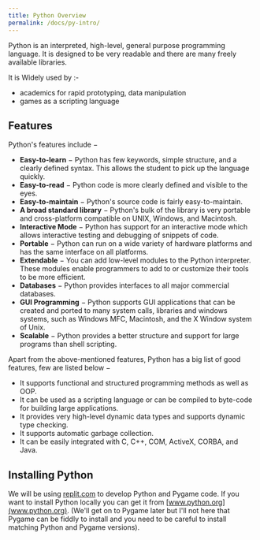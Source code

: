 ```yaml
---
title: Python Overview
permalink: /docs/py-intro/
---
```


Python is an interpreted, high-level, general purpose programming language. It is designed to be very readable and there are many freely available libraries.  

It is Widely used by :- 
* academics for rapid prototyping, data manipulation
* games as a scripting language

## Features

Python's features include −  
* **Easy-to-learn** − Python has few keywords, simple structure, and a clearly defined syntax. This allows the student to pick up the language quickly.
* **Easy-to-read** − Python code is more clearly defined and visible to the eyes.
* **Easy-to-maintain** − Python's source code is fairly easy-to-maintain.
* **A broad standard library** − Python's bulk of the library is very portable and cross-platform compatible on UNIX, Windows, and Macintosh.
* **Interactive Mode** − Python has support for an interactive mode which allows interactive testing and debugging of snippets of code.
* **Portable** − Python can run on a wide variety of hardware platforms and has the same interface on all platforms.
* **Extendable** − You can add low-level modules to the Python interpreter. These modules enable programmers to add to or customize their tools to be more efficient.
* **Databases** − Python provides interfaces to all major commercial databases.
* **GUI Programming** − Python supports GUI applications that can be created and ported to many system calls, libraries and windows systems, such as Windows MFC, Macintosh, and the X Window system of Unix.
* **Scalable** − Python provides a better structure and support for large programs than shell scripting.

Apart from the above-mentioned features, Python has a big list of good features, few are listed below −  
* It supports functional and structured programming methods as well as OOP.
* It can be used as a scripting language or can be compiled to byte-code for building large applications.
* It provides very high-level dynamic data types and supports dynamic type checking.
* It supports automatic garbage collection.
* It can be easily integrated with C, C++, COM, ActiveX, CORBA, and Java.

## Installing Python
We will be using [replit.com](https://replit.com/~) to develop Python and Pygame code. 
If you want to install Python locally you can get it from [www.python.org](www.python.org).  (We'll get on to Pygame later but I'll not here that Pygame can be fiddly to install and you need to be careful to install matching Python and Pygame versions). 


